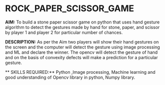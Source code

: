 # ROCK_PAPER_SCISSOR_GAME

**AIM:** To build a stone paper scissor game on python that uses hand gesture algorithm to detect the gestures made by hand for stone, paper, and scissor by player 1 and player 2 for particular number of chances.

**DESCRIPTION:** As per the Aim two players will show their hand gestures on the screen and the computer will detect the gesture using image processing and ML and declare the winner. The opencv will detect the gesture of hand and on the basis of convexity defects will make a prediction for a particular gesture.

** SKILLS REQUIRED:** Python ,Image processing, Machine learning and good understanding of Opencv library in python, Numpy library.
